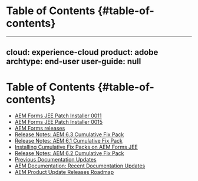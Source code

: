 # Table of Contents {#table-of-contents}

---
cloud: experience-cloud
product: adobe
archtype: end-user
user-guide: null
---

# Table of Contents {#table-of-contents}

+ [AEM Forms JEE Patch Installer 0011](quick-fixes/6-5/jee-patch-0011.md)
+ [AEM Forms JEE Patch Installer 0015](quick-fixes/6-4/jee-patch-0015.md)
+ [AEM Forms releases](kb/aem-forms-releases.md)
+ [Release Notes: AEM 6.3 Cumulative Fix Pack](release-notes--aem-6-3-cumulative-fix-pack.md)
+ [Release Notes: AEM 6.1 Cumulative Fix Pack ](release-notes-aem-6-1-cumulative-fix-pack.md)
+ [Installing Cumulative Fix Packs on AEM Forms JEE](install-cfp-aem-forms-jee.md)
+ [Release Notes: AEM 6.2 Cumulative Fix Pack](release-notes--aem-6-2-cumulative-fix-pack.md)
+ [Previous Documentation Updates](previous-documentation-updates.md)
+ [AEM Documentation: Recent Documentation Updates](documentation-updates.md)
+ [AEM Product Update Releases Roadmap](update-releases-roadmap.md)
